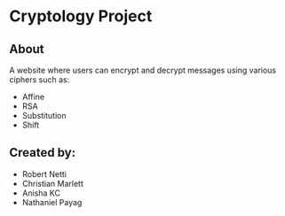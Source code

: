 # Cryptology Project

## About
A website where users can encrypt and decrypt messages using various ciphers such as:
- Affine
- RSA
- Substitution
- Shift

## Created by:
- Robert Netti
- Christian Marlett
- Anisha KC
- Nathaniel Payag